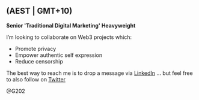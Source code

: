 (AEST | GMT+10)
----------------
**Senior 'Traditional Digital Marketing' Heavyweight**

I’m looking to collaborate on Web3 projects which:
- Promote privacy
- Empower authentic self expression
- Reduce censorship

The best way to reach me is to drop a message via [LinkedIn](https://www.linkedin.com/in/gvcollins/)
... but feel free to also follow on [Twitter](https://twitter.com/G202_X)

@G202
<!---
G202/G202 is a ✨ special ✨ repository because its `README.md` (this file) appears on your GitHub profile.
You can click the Preview link to take a look at your changes.
--->
